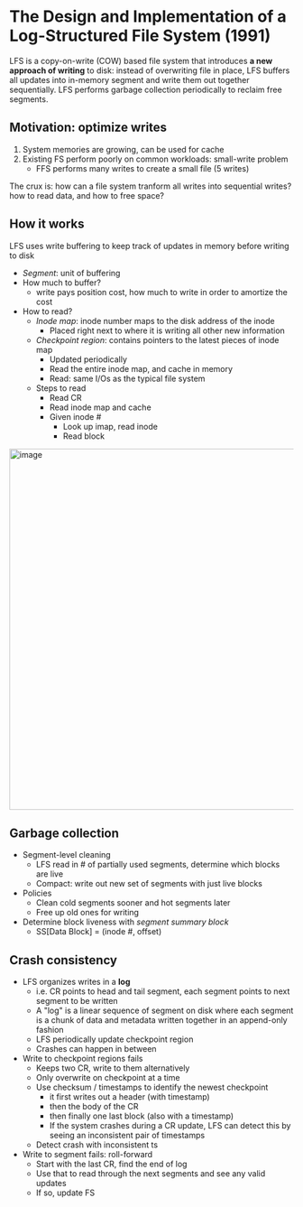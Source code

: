 # The Design and Implementation of a Log-Structured File System (1991) 
LFS is a copy-on-write (COW) based file system that introduces **a new approach of writing** to disk: instead of overwriting file in place, LFS buffers all updates into in-memory segment and write them out together sequentially. LFS performs garbage collection periodically to reclaim free segments.  

## Motivation: optimize writes 
1. System memories are growing, can be used for cache
2. Existing FS perform poorly on common workloads: small-write problem 
    *  FFS performs many writes to create a small file (5 writes)

The crux is: how can a file system tranform all writes into sequential writes? how to read data, and how to free space? 

## How it works 
LFS uses write buffering to keep track of updates in memory before writing to disk 
  *  _Segment_: unit of buffering
  *  How much to buffer?
      *  write pays position cost, how much to write in order to amortize the cost
  *  How to read?
      *  _Inode map_: inode number maps to the disk address of the inode
          *  Placed right next to where it is writing all other new information
      *  _Checkpoint region_: contains pointers to the latest pieces of inode map
          *  Updated periodically
          *  Read the entire inode map, and cache in memory
          *  Read: same I/Os as the typical file system
      *  Steps to read
          *  Read CR
          *  Read inode map and cache
          *  Given inode #
              *  Look up imap, read inode
              *  Read block
<img width="640" alt="image" src="https://github.com/lynnliu030/os-prelim/assets/39693493/4969cc28-d5ca-406d-8c7d-465489935d71">
     
## Garbage collection 
*  Segment-level cleaning
    *  LFS read in # of partially used segments, determine which blocks are live
    *  Compact: write out new set of segments with just live blocks
*  Policies
    *  Clean cold segments sooner and hot segments later   
    *  Free up old ones for writing
*  Determine block liveness with _segment summary block_
    *  SS[Data Block] = (inode #, offset)
      
## Crash consistency 
*  LFS organizes writes in a **log**
    *  i.e. CR points to head and tail segment, each segment points to next segment to be written
    *  A "log" is a linear sequence of segment on disk where each segment is a chunk of data and metadata written together in an append-only fashion
    *  LFS periodically update checkpoint region
    *  Crashes can happen in between 
*  Write to checkpoint regions fails
    *  Keeps two CR, write to them alternatively
    *  Only overwrite on checkpoint at a time 
    *  Use checksum / timestamps to identify the newest checkpoint
          * it first writes out a header (with timestamp)
          * then the body of the CR
          * then finally one last block (also with a timestamp)
          * If the system crashes during a CR update, LFS can detect this by seeing an inconsistent pair of timestamps  
    *  Detect crash with inconsistent ts 
*  Write to segment fails: roll-forward  
    *  Start with the last CR, find the end of log
    *  Use that to read through the next segments and see any valid updates
    *  If so, update FS  
